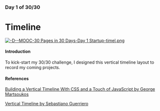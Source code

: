 ### Day 1 of 30/30
# Timeline

[![-D--MOOC-30 Pages in 30 Days-Day 1 Startup-timel.png](https://s29.postimg.org/q77spl6ev/D_MOOC_30_Pages_in_30_Days_Day_1_Startup_timel.png)](https://postimg.org/image/i1pqrfi5v/)

#### Introduction
To kick-start my 30/30 challenge, I designed this vertical timeline layout to record my coming projects.

#### References
[Building a Vertical Timeline With CSS and a Touch of JavaScript by George Martsoukos](https://webdesign.tutsplus.com/tutorials/building-a-vertical-timeline-with-css-and-a-touch-of-javascript--cms-26528)

[Vertical Timeline by Sebastiano Guerriero](https://codyhouse.co/gem/vertical-timeline/)
